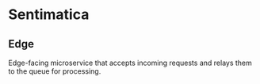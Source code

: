 # Sentimatica
## Edge
Edge-facing microservice that accepts incoming requests and relays them to the queue for processing.
